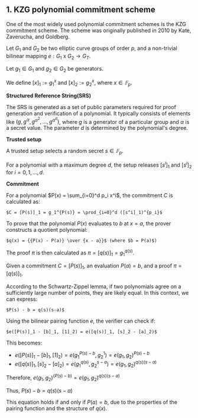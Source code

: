 ## 1. KZG polynomial commitment scheme

One of the most widely used polynomial commitment schemes is the KZG commitment scheme. The scheme was originally published in 2010 by Kate, Zaverucha, and Goldberg.

Let $G_1$ and $G_2$ be two elliptic curve groups of order $p$, and a non-trivial bilinear mapping $e : G_1$ x $G_2 → G_T$.

Let $g_1 \in G_1$ and $g_2 \in G_2$ be generators.

We define $[x]_1 := g_1^x$ and $[x]_2 := g_2^x$, where $x \in 𝔽_p$. 

**Structured Reference String(SRS)**

The SRS is generated as a set of public parameters required for proof generation and verification of a polynomial. It typically consists of elements like $(g, g^{\alpha}, g^{\alpha^2}, \ldots, g^{\alpha^d})$, where $g$ is a generator of a particular group and $\alpha$ is a secret value. The parameter $d$ is determined by the polynomial's degree.


**Trusted setup** 

A trusted setup selects a random secret $s \in 𝔽_p$.

For a polynomial with a maximum degree $d$, the setup releases $[s^i]_1$ and $[s^i]_2$ for $i = 0,1,...,d$.

**Commitment**

For a polynomial $P(x) = \sum_{i=0}^d p_i x^i$, the commitment $C$ is calculated as:

    $C = [P(s)]_1 = g_1^{P(s)} = \prod_{i=0}^d ([s^i]_1)^{p_i}$


To prove that the polynomial $P(x)$ evaluates to $b$ at $x = a$, the prover constructs a quotient polynomial:

    $q(x) = {{P(x) - P(a)} \over {x - a}}$ (where $b = P(a)$)

The proof $\pi$ is then calculated as $\pi = [q(s)]_1 = g_1^{q(s)}$.

Given a commitment $C = [P(s)]_1$, an evaluation $P(a) = b$, and a proof $\pi = [q(s)]_1$. 

According to the Schwartz-Zippel lemma, if two polynomials agree on a sufficiently large number of points, they are likely equal. In this context, we can express:

    $P(s) - b = q(s)(s-a)$

Using the bilinear pairing function $e$, the verifier can check if:

    $e([P(s)]_1 - [b]_1, [1]_2) = e([q(s)]_1, [s]_2 - [a]_2)$

This becomes:
- $e([P(s)]_1 - [b]_1, [1]_2) = e(g_1^{P(s)-b}, g_2^1) = {e(g_1, g_2)}^{P(s)-b}$
- $e([q(s)]_1, [s]_2 - [a]_2) = e(g_1^{q(s)}, g_2^{s-a}) = e(g_1, g_2)^{q(s)(s-a)}$

Therefore, $e(g_1, g_2)^{(P(s) - b)} = e(g_1, g_2)^{q(s)(s - a)}$

Thus, $P(s) - b = q(s)(s - a)$

This equation holds if and only if $P(a) = b$, due to the properties of the pairing function and the structure of $q(x)$.